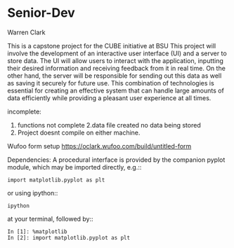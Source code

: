 # Senior-Dev
Warren Clark

This is a capstone project for the CUBE initiative at BSU This project will involve the development of an interactive user interface (UI) and a server to store data. The UI will allow users to interact with the application, inputting their desired information and receiving feedback from it in real time. On the other hand, the server will be responsible for sending out this data as well as saving it securely for future use. This combination of technologies is essential for creating an effective system that can handle large amounts of data efficiently while providing a pleasant user experience at all times.


incomplete: 
1. functions not complete
2.data file created no data being stored
3. Project doesnt compile on either machine.


Wufoo form setup 
https://oclark.wufoo.com/build/untitled-form



Dependencies: A procedural interface is provided by the companion pyplot module,
which may be imported directly, e.g.::

    import matplotlib.pyplot as plt

or using ipython::

    ipython

at your terminal, followed by::

    In [1]: %matplotlib
    In [2]: import matplotlib.pyplot as plt
